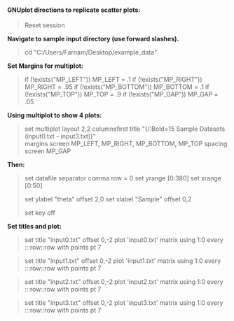 #### GNUplot directions to replicate scatter plots:

> Reset session

**Navigate to sample input directory (use forward slashes).**

> cd "C:/Users/Farnam/Desktop/example_data"

**Set Margins for multiplot:**

>if (!exists("MP_LEFT"))   MP_LEFT = .1
>if (!exists("MP_RIGHT"))  MP_RIGHT = .95
>if (!exists("MP_BOTTOM")) MP_BOTTOM = .1
>if (!exists("MP_TOP"))    MP_TOP = .9
>if (!exists("MP_GAP"))    MP_GAP = .05

**Using multiplot to show 4 plots:**

> set multiplot layout 2,2 columnsfirst title "{/:Bold=15 Sample Datasets (input0.txt - input3.txt)}" \
>               margins screen MP_LEFT, MP_RIGHT, MP_BOTTOM, MP_TOP spacing screen MP_GAP

**Then:**

> set datafile separator comma
> row = 0
> set yrange [0:380]
> set xrange [0:50]
>
> set ylabel "theta" offset 2,0
> set xlabel "Sample" offset 0,2
>
> set key off

**Set titles and plot:**

>
> set title "input0.txt" offset 0,-2
> plot 'input0.txt' matrix using 1:0 every :::row::row with points pt 7

>
> set title "input1.txt" offset 0,-2
> plot 'input1.txt' matrix using 1:0 every :::row::row with points pt 7

>
> set title "input2.txt" offset 0,-2
> plot 'input2.txt' matrix using 1:0 every :::row::row with points pt 7

>
> set title "input3.txt" offset 0,-2
> plot 'input3.txt' matrix using 1:0 every :::row::row with points pt 7